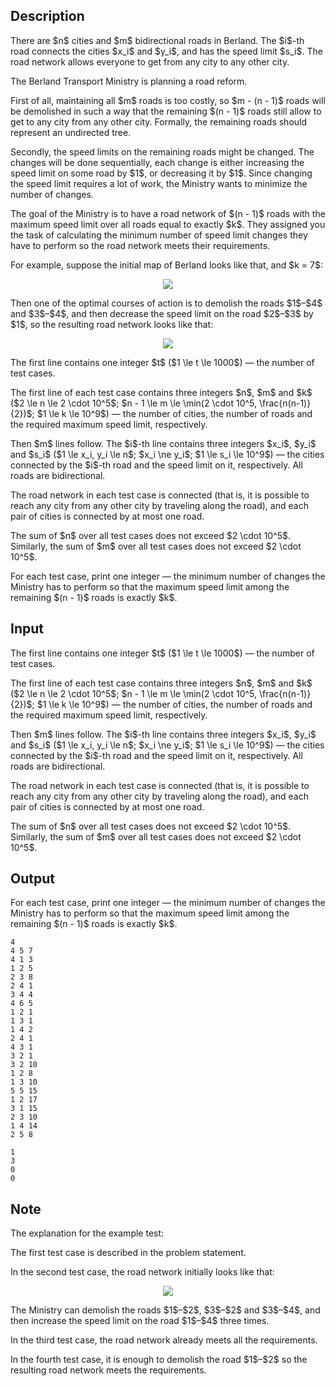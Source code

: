 ## Description

<div><p>There are $n$ cities and $m$ bidirectional roads in Berland. The $i$-th road connects the cities $x_i$ and $y_i$, and has the speed limit $s_i$. The road network allows everyone to get from any city to any other city. </p><p>The Berland Transport Ministry is planning a road reform.</p><p>First of all, maintaining all $m$ roads is too costly, so $m - (n - 1)$ roads will be demolished in such a way that the remaining $(n - 1)$ roads still allow to get to any city from any other city. Formally, the remaining roads should represent an undirected tree.</p><p>Secondly, the speed limits on the remaining roads might be changed. The changes will be done sequentially, each change is either increasing the speed limit on some road by $1$, or decreasing it by $1$. Since changing the speed limit requires a lot of work, the Ministry wants to minimize the number of changes.</p><p>The goal of the Ministry is to have a road network of $(n - 1)$ roads with the maximum speed limit over all roads equal to exactly $k$. They assigned you the task of calculating the minimum number of speed limit changes they have to perform so the road network meets their requirements.</p><p>For example, suppose the initial map of Berland looks like that, and $k = 7$:</p><center> <img class="tex-graphics" src="file://lN18bldR.png" style="max-width: 100.0%;max-height: 100.0%;"> </center><p>Then one of the optimal courses of action is to demolish the roads $1$–$4$ and $3$–$4$, and then decrease the speed limit on the road $2$–$3$ by $1$, so the resulting road network looks like that:</p><center> <img class="tex-graphics" src="file://lf2G4Spt.png" style="max-width: 100.0%;max-height: 100.0%;"> </center></div><div class="input-specification"><p>The first line contains one integer $t$ ($1 \le t \le 1000$) — the number of test cases.</p><p>The first line of each test case contains three integers $n$, $m$ and $k$ ($2 \le n \le 2 \cdot 10^5$; $n - 1 \le m \le \min(2 \cdot 10^5, \frac{n(n-1)}{2})$; $1 \le k \le 10^9$) — the number of cities, the number of roads and the required maximum speed limit, respectively.</p><p>Then $m$ lines follow. The $i$-th line contains three integers $x_i$, $y_i$ and $s_i$ ($1 \le x_i, y_i \le n$; $x_i \ne y_i$; $1 \le s_i \le 10^9$) — the cities connected by the $i$-th road and the speed limit on it, respectively. All roads are bidirectional.</p><p>The road network in each test case is connected (that is, it is possible to reach any city from any other city by traveling along the road), and each pair of cities is connected by at most one road.</p><p>The sum of $n$ over all test cases does not exceed $2 \cdot 10^5$. Similarly, the sum of $m$ over all test cases does not exceed $2 \cdot 10^5$.</p></div><div class="output-specification"><p>For each test case, print one integer — the minimum number of changes the Ministry has to perform so that the maximum speed limit among the remaining $(n - 1)$ roads is exactly $k$.</p></div>

## Input

<p>The first line contains one integer $t$ ($1 \le t \le 1000$) — the number of test cases.</p><p>The first line of each test case contains three integers $n$, $m$ and $k$ ($2 \le n \le 2 \cdot 10^5$; $n - 1 \le m \le \min(2 \cdot 10^5, \frac{n(n-1)}{2})$; $1 \le k \le 10^9$) — the number of cities, the number of roads and the required maximum speed limit, respectively.</p><p>Then $m$ lines follow. The $i$-th line contains three integers $x_i$, $y_i$ and $s_i$ ($1 \le x_i, y_i \le n$; $x_i \ne y_i$; $1 \le s_i \le 10^9$) — the cities connected by the $i$-th road and the speed limit on it, respectively. All roads are bidirectional.</p><p>The road network in each test case is connected (that is, it is possible to reach any city from any other city by traveling along the road), and each pair of cities is connected by at most one road.</p><p>The sum of $n$ over all test cases does not exceed $2 \cdot 10^5$. Similarly, the sum of $m$ over all test cases does not exceed $2 \cdot 10^5$.</p>

## Output

<p>For each test case, print one integer — the minimum number of changes the Ministry has to perform so that the maximum speed limit among the remaining $(n - 1)$ roads is exactly $k$.</p>





```input1
4
4 5 7
4 1 3
1 2 5
2 3 8
2 4 1
3 4 4
4 6 5
1 2 1
1 3 1
1 4 2
2 4 1
4 3 1
3 2 1
3 2 10
1 2 8
1 3 10
5 5 15
1 2 17
3 1 15
2 3 10
1 4 14
2 5 8
```




```output1
1
3
0
0
```



## Note

<p>The explanation for the example test:</p><p>The first test case is described in the problem statement.</p><p>In the second test case, the road network initially looks like that:</p><center> <img class="tex-graphics" src="file://ISS5vkZy.png" style="max-width: 100.0%;max-height: 100.0%;"> </center><p>The Ministry can demolish the roads $1$–$2$, $3$–$2$ and $3$–$4$, and then increase the speed limit on the road $1$–$4$ three times.</p><p>In the third test case, the road network already meets all the requirements.</p><p>In the fourth test case, it is enough to demolish the road $1$–$2$ so the resulting road network meets the requirements.</p>
